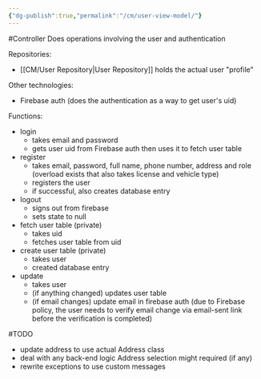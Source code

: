 ```yaml
---
{"dg-publish":true,"permalink":"/cm/user-view-model/"}
---
```


#Controller
Does operations involving the user and authentication

Repositories:
- [[CM/User Repository\|User Repository]] holds the actual user "profile"

Other technologies:
- Firebase auth (does the authentication as a way to get user's uid)

Functions:
- login
	- takes email and password
	- gets user uid from Firebase auth then uses it to fetch user table
- register
	- takes email, password, full name, phone number, address and role (overload exists that also takes license and vehicle type)
	- registers the user
	- if successful, also creates database entry
- logout
	- signs out from firebase
	- sets state to null
- fetch user table (private)
	- takes uid
	- fetches user table from uid
- create user table (private)
	- takes user
	- created database entry
- update
	- takes user
	- (if anything changed) updates user table
	- (if email changes) update email in firebase auth (due to Firebase policy, the user needs to verify email change via email-sent link before the verification is completed)

#TODO 
- update address to use actual Address class
- deal with any back-end logic Address selection might required (if any)
- rewrite exceptions to use custom messages
